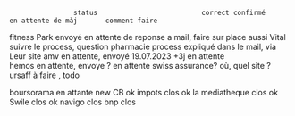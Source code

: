                     status                          correct confirmé        en attente de màj       comment faire

fitness Park        envoyé                                                  en attente de reponse a mail, faire sur place aussi 
Vital               suivre le process, question pharmacie                                           process expliqué dans le mail, via Leur site
amv                 en attente, envoyé 19.07.2023   +3j                     en attente                                 
hemos               en attente, envoye ?                                    en attente
swiss assurance?    où, quel site ? 
ursaff              à faire , todo 

boursorama              en attante new CB           ok
impots                  clos                        ok
la mediatheque          clos                        ok
Swile                   clos                        ok
navigo                  clos
bnp                     clos 